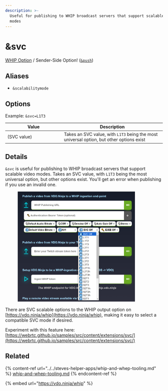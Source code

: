 ```yaml
---
description: >-
  Useful for publishing to WHIP broadcast servers that support scalable video
  modes
---
```


# \&svc

[WHIP Option](../../steves-helper-apps/whip-and-whep-tooling.md) / Sender-Side Option! ([`&push`](../../source-settings/push.md))

## Aliases

* `&scalabilitymode`

## Options

Example: `&svc=L1T3`

<table><thead><tr><th width="167">Value</th><th>Description</th></tr></thead><tbody><tr><td>(SVC value)</td><td>Takes an SVC value, with <code>L1T3</code> being the most universal option, but other options exist</td></tr></tbody></table>

## Details

`&svc` is useful for publishing to WHIP broadcast servers that support scalable video modes. Takes an SVC value, with `L1T3` being the most universal option, but other options exist. You'll get an error when publishing if you use an invalid one.

<div align="left">

<figure><img src="../../.gitbook/assets/image (12).png" alt="" width="375"><figcaption></figcaption></figure>

</div>

There are SVC scalable options to the WHIP output option on [https://vdo.ninja/whip](https://vdo.ninja/whip), making it easy to select a compatible SVC mode if desired.

Experiment with this feature here:\
[https://webrtc.github.io/samples/src/content/extensions/svc/](https://webrtc.github.io/samples/src/content/extensions/svc/)

## Related

{% content-ref url="../../steves-helper-apps/whip-and-whep-tooling.md" %}
[whip-and-whep-tooling.md](../../steves-helper-apps/whip-and-whep-tooling.md)
{% endcontent-ref %}

{% embed url="https://vdo.ninja/whip" %}

